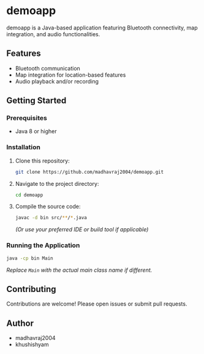 # demoapp

demoapp is a Java-based application featuring Bluetooth connectivity, map integration, and audio functionalities.

## Features

- Bluetooth communication
- Map integration for location-based features
- Audio playback and/or recording

## Getting Started

### Prerequisites

- Java 8 or higher

### Installation

1. Clone this repository:
   ```bash
   git clone https://github.com/madhavraj2004/demoapp.git
   ```
2. Navigate to the project directory:
   ```bash
   cd demoapp
   ```
3. Compile the source code:
   ```bash
   javac -d bin src/**/*.java
   ```
   *(Or use your preferred IDE or build tool if applicable)*

### Running the Application

```bash
java -cp bin Main
```
*Replace `Main` with the actual main class name if different.*

## Contributing

Contributions are welcome! Please open issues or submit pull requests.



## Author

- madhavraj2004
- khushishyam
